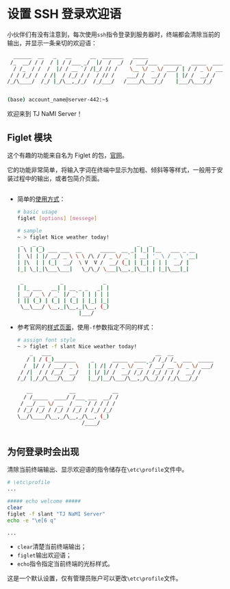 # 设置 SSH 登录欢迎语

小伙伴们有没有注意到，每次使用`ssh`指令登录到服务器时，终端都会清除当前的输出，并显示一条亲切的欢迎语：

```sh
  ______  __   _   __      __  _______   _____
 /_  __/ / /  / | / /___ _/  |/  /  _/  / ___/___  ______   _____  _____
  / /_  / /  /  |/ / __ `/ /|_/ // /    \__ \/ _ \/ ___/ | / / _ \/ ___/
 / / /_/ /  / /|  / /_/ / /  / // /    ___/ /  __/ /   | |/ /  __/ /
/_/\____/  /_/ |_/\__,_/_/  /_/___/   /____/\___/_/    |___/\___/_/


(base) account_name@server-442:~$
```

欢迎来到 TJ NaMI Server！

## Figlet 模块

这个有趣的功能来自名为 Figlet 的包，[官网](http://www.figlet.org/)。

它的功能非常简单，将输入字词在终端中显示为加粗、倾斜等等样式，一般用于安装过程中的输出，或者包简介页面。

```note:: "FIGlet is a program for making large letters out of ordinary text."

```

-   简单的[使用方式](http://www.figlet.org/figlet-man.html)：

    ```sh
    # basic usage
    figlet [options] [messege]
    ```

    ```sh
    # sample
    ~ > figlet Nice weather today!
     _   _ _                               _   _
    | \ | (_) ___ ___  __      _____  __ _| |_| |__   ___ _ __
    |  \| | |/ __/ _ \ \ \ /\ / / _ \/ _` | __| '_ \ / _ \ '__|
    | |\  | | (_|  __/  \ V  V /  __/ (_| | |_| | | |  __/ |
    |_| \_|_|\___\___|   \_/\_/ \___|\__,_|\__|_| |_|\___|_|

     _            _             _
    | |_ ___   __| | __ _ _   _| |
    | __/ _ \ / _` |/ _` | | | | |
    | || (_) | (_| | (_| | |_| |_|
     \__\___/ \__,_|\__,_|\__, (_)
                        |___/
    ```

-   参考官网的[样式页面](http://www.figlet.org/examples.html)，使用`-f`参数指定不同的样式：

    ```sh
    # assign font style
    ~ > figlet -f slant Nice weather today!
        _   ___                                  __  __
       / | / (_)_______     _      _____  ____ _/ /_/ /_  ___  _____
      /  |/ / / ___/ _ \   | | /| / / _ \/ __ `/ __/ __ \/ _ \/ ___/
     / /|  / / /__/  __/   | |/ |/ /  __/ /_/ / /_/ / / /  __/ /
    /_/ |_/_/\___/\___/    |__/|__/\___/\__,_/\__/_/ /_/\___/_/

       __            __            __
      / /_____  ____/ /___ ___  __/ /
     / __/ __ \/ __  / __ `/ / / / /
    / /_/ /_/ / /_/ / /_/ / /_/ /_/
    \__/\____/\__,_/\__,_/\__, (_)
                         /____/
    ```

    ```note:: 这也是默认欢迎语的输出样式。

    ```

## 为何登录时会出现

清除当前终端输出、显示欢迎语的指令储存在`\etc\profile`文件中。

```sh
# \etc\profile
...

##### echo welcome #####
clear
figlet -f slant "TJ NaMI Server"
echo -e "\e[6 q"

...
```

-   `clear`清楚当前终端输出；
-   `figlet`输出欢迎语；
-   `echo`指令指定当前终端的光标样式。

这是一个默认设置，仅有管理员账户可以更改`\etc\profile`文件。

```warning:: 由于 shell 登录时加载配置文件的顺序问题，从当前已登录账户切换时，将不会重复加载该文件，也就不会重复出现这一欢迎语。

```
